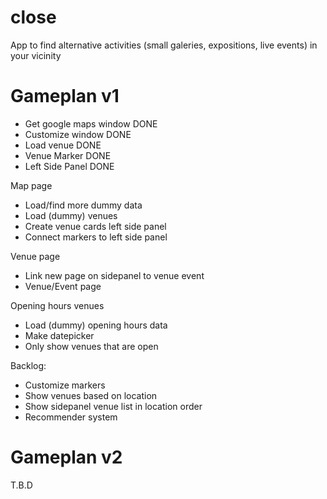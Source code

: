 # close
App to find alternative activities (small galeries, expositions, live events) in your vicinity

# Gameplan v1
- Get google maps window DONE
- Customize window DONE
- Load venue DONE
- Venue Marker DONE
- Left Side Panel DONE

Map page
- Load/find more dummy data
- Load (dummy) venues 
- Create venue cards left side panel
- Connect markers to left side panel

Venue page
- Link new page on sidepanel to venue event
- Venue/Event page

Opening hours venues
- Load (dummy) opening hours data
- Make datepicker 
- Only show venues that are open

Backlog:
- Customize markers
- Show venues based on location
- Show sidepanel venue list in location order
- Recommender system

# Gameplan v2
T.B.D